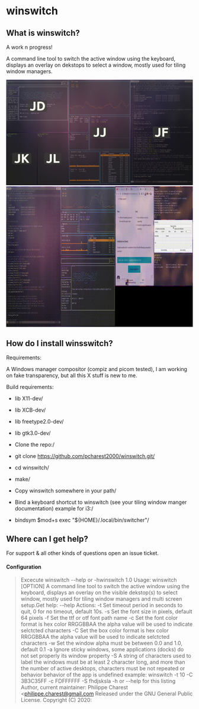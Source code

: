 
# winswitch

## What is winswitch?

A work n progress!

A command line tool to switch the active window using the keyboard, displays  an overlay on dekstops to select a window, mostly used for tiling window managers.


![](https://github.com/pcharest2000/winswitch/raw/main/screenshots/screen.png)
![](https://github.com/pcharest2000/winswitch/raw/main/screenshots/sample.gif)

## How do I install winsswitch?

Requirements:

A Windows manager compositor (compiz and picom tested), I am working on fake transparency, but all this X stuff is new to me.

Build requirements:

* lib X11-dev/
* lib XCB-dev/
* lib freetype2.0-dev/
* lib gtk3.0-dev/

* Clone the repo:/
* git clone https://github.com/pcharest2000/winswitch.git/
* cd winswitch/
* make/

* Copy winswitch somewhere in your path/
* Bind a keyboard shortcut to winswitch (see your tiling window manger documentation) example for i3:/  
* bindsym $mod+s  exec "${HOME}/.local/bin/switcher"/

## Where can I get help?


For support & all other kinds of questions open an issue ticket. 


#### Configuration

> Excecute winswitch --help or -hwinswitch 1.0
> Usage: winswitch [OPTION]
> A command line tool to switch the active window using the keyboard, displays  an overlay
> on the visible dekstop(s) to select window, mostly used for tiling window managers 
> and multi screen setup.Get help:   --help 
> Actions:
>   -t <TIME>   Set timeout period in seconds to quit, 0 for no timeout, default 10s.
>   -s <SIZE>   Set the font size in pixels, default 64 pixels 
>   -f <FILE>   Set the ttf or otf font path name
>   -c <COLOR>  Set the font color format is hex color RRGGBBAA 
>               the alpha value will be used to indicate selctcted characters 
>   -C <COLOR>  Set the box color format is hex color RRGGBBAA 
>               the alpha value will be used to indicate selctcted characters 
>   -w <ALPHA>  Set the window alpha must be between 0.0 and 1.0, default 0.1
>   -a          Ignore sticky windows, some applications (docks) do not
>               set properly its window property 
>   -S <STRING> A string of characters used to label the windows must be at least 2 character long, 
>               and more than the number of active desktops, characters must be not repeated or behavior
>               behavior of the app is undefined
> example:
> winswitch -t 10 -C 3B3C35FF -c FDFFFFFF   -S fhdjsksla 
>   -h or --help  for this listing 
> Author, current maintainer: Philippe Charest <philippe.charest@gmail.com
> Released under the GNU General Public License.
> Copyright (C) 2020:



